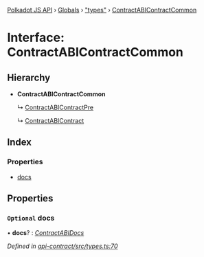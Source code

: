[Polkadot JS API](../README.md) › [Globals](../globals.md) › ["types"](../modules/_types_.md) › [ContractABIContractCommon](_types_.contractabicontractcommon.md)

# Interface: ContractABIContractCommon

## Hierarchy

* **ContractABIContractCommon**

  ↳ [ContractABIContractPre](_types_.contractabicontractpre.md)

  ↳ [ContractABIContract](_types_.contractabicontract.md)

## Index

### Properties

* [docs](_types_.contractabicontractcommon.md#optional-docs)

## Properties

### `Optional` docs

• **docs**? : *[ContractABIDocs](../modules/_types_.md#contractabidocs)*

*Defined in [api-contract/src/types.ts:70](https://github.com/polkadot-js/api/blob/0c98593ae/packages/api-contract/src/types.ts#L70)*
